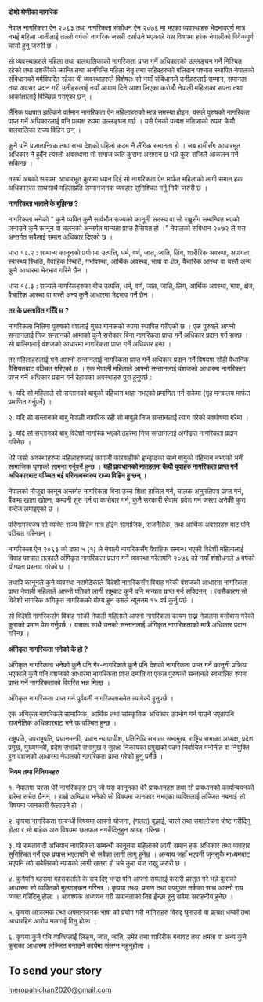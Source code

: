 **दोश्रो श्रेणीका नागरिक**

नेपाल नागरिकता ऐन २०६३ तथा नागरिकता संशोधन ऐन २०७६ मा भएका व्यवस्थाहरु भेदभावपूर्ण मात्र नभई महिला जातीलाई तल्लो वर्गको नागरिक जसरी दर्साउने भएकाले यस विषयमा हरेक नेपालीको विवेकपुर्ण चासो हुनु जरुरी छ ।

सो व्यवस्थाहरुले महिला तथा बालबालिकाको नागरिकता प्राप्त गर्ने अधिकारको उल्लङ्घन गर्ने निश्चित रहेको तथा दशकौँको क्रान्ति तथा अनगिन्ति महिला नेतृ तथा सहिदहरुको बलिदान पश्चात स्थापित नेपालको संबिधानको मर्मविपरित रहेका यी व्यवस्थाहरुले विशेषतः सो नयाँ संबिधानले उनीहरुलाई सम्मान, समानता तथा अवसर प्रदान गरी उनीहरुलाई नयाँ आयाम दिने आशा लिएका करोडौँ नेपाली महिलाका सपना तथा आकांक्षालाई विच्छिन्न गराएका छन् ।

लैंगिक पक्षपात झल्किने वर्तमान नागरिकता ऐन महिलाहरुको मात्र समस्या होइन, यसले पुरुषको नागरिकता प्राप्त गर्ने अधिकारलाई पनि प्रत्यक्ष रुपमा उल्लङ्घन गर्छ । यसै ऐनको प्रत्यक्ष नतिजाको रुपमा कैयौँ बालबालिका राज्य विहिन छन् ।

कुनै पनि प्रजातान्त्रिक तथा सभ्य देशको पहिलो कदम नै लैंगिक समानता हो । जब हामीसँग आधारभूत अधिकार नै हुदैँन त्यस्तो अवस्थामा सो समाज कति कुरामा असमान छ भन्ने कुरा सजिलै आकलन गर्न सकिन्छ ।

तसर्थ अबको समयमा आधारभूत कुरामा ध्यान दिई सो नागरिकता ऐन मार्फत महिलाको लागी समान हक अधिकारका साथसाथै महिलाप्रति सम्मानजनक व्यवहार सुनिश्चित गर्नु निकै जरुरी छ ।

**नागरिकता भन्नाले के बुझिन्छ ?**

नागरिकता भनेको " कुनै व्यक्ति कुनै सार्वभौम राज्यको कानूनी सदस्य वा सो राष्ट्रसँग सम्बन्धित भएको जनाउने कुनै कानून वा चलनको अन्तर्गत मान्यता प्राप्त हैसियत हो ।" नेपालको संबिधान २०७२ ले यस अन्तर्गत सबैलाई समान अधिकार दिएको छ ।

धारा १८.२ : सामान्य कानूनको प्रयोगमा उत्पत्ति, धर्म, वर्ण, जात, जाति, लिंग, शारीरिक अवस्था, अपांगता, स्वास्थ्य स्थिति, वैवाहिक स्थिति, गर्भावस्था, आर्थिक अवस्था, भाषा वा क्षेत्र, वैचारिक आस्था वा यस्तै अन्य कुनै आधारमा भेदभाव गरिने छैन ।

धारा १८.३ : राज्यले नागरिकहरुका बीच उत्पत्ति, धर्म, वर्ण, जात, जाति, लिंग, आर्थिक अवस्था, भाषा, क्षेत्र, वैचारिक आस्था वा यस्तै अन्य कुनै आधारमा भेदभाव गर्ने छैन ।


**तर के प्रस्तावित गरिँदै छ ?**

नागरिकता नितिमा पुरुषको वंशलाई मुख्य मानकको रुपमा स्थापित गरीएको छ । एक पुरुषले आफ्नो सन्तानलाई निज सन्तानको आमाको कुनै सरोकार बिना नागरिकता प्राप्त गर्ने अधिकार प्रदान गर्न सक्छ । सो बालिगलाई वंशजको आधारमा नागरिकता प्राप्त गर्ने अधिकार हन्छ ।

तर महिलाहरुलाई भने आफ्नो सन्तानलाई नागरिकता प्राप्त गर्ने अधिकार प्रदान गर्ने विषयमा सोही वैधानिक हैसियतबाट वञ्चित गरिएको छ । एक नेपाली महिलाले आफ्नो सन्तानलाई वंशजको आधारमा नागरिकता प्राप्त गर्ने अधिकार प्रदान गर्न देहायका अवस्थाहरु पुरा हुनुपर्छ :

१.  यदि सो महिलाले सो सन्तानको बाबुको पहिचान थाहा नभएको प्रमाणित गर्न सकेमा (गृह मन्त्रालय मार्फत प्रमाणित गर्नुपर्ने) ।

२.  यदि सो सन्तानको बाबु नेपाली नागरिक रही सो बाबुले निज सन्तानलाई त्याग गरेको स्वघोषणा गरेमा ।

३.  यदि सो सन्तानको बाबु विदेशी नागरिक भएको ठहरेमा निज सन्तानलाई अंगीकृत नागरिकता प्रदान गरिनेछ ।

धेरै जसो अवस्थाहरुमा महिलाहरुलाई कागजी कारबाहीको झन्झटका साथै बाबुको पहिचान नभएको भनी सामाजिक घृणाको सामना गर्नुपर्ने हुन्छ । **यही प्रावधानको मातहतमा कैयौँ युवाहरु नागरिकता प्राप्त गर्ने अधिकारबाट वञ्चित भई परिणामस्वरुप राज्य विहिन  हुन्छन् ।**

नेपालको मौजुदा कानून अन्तर्गत नागरिकता बिना उच्च शिक्षा हासिल गर्न, चालक अनुमतिपत्र प्राप्त गर्न, बैंकमा खाता खोल्न, कम्पनी शुरु गर्न वा कारोबार गर्न, कुनै सरकारी सेवामा प्रवेश गर्न जस्ता अनेकौँ कुरा बन्देज लगाइएको छ ।

परिणामस्वरुप सो व्यक्ति राज्य विहिन मात्र होईन सामाजिक, राजनैतिक, तथा आर्थिक अवसरहरु बाट पनि वञ्चित गरिन्छन् ।

नागरिकता ऐन २०६३ को दफा ५ (१) ले नेपाली नागरिकसँग वैवाहिक सम्बन्ध भएकी विदेशी महिलालाई विवाह पश्चात तत्कालै अंगिकृत नागरिकता प्रदान गर्ने व्यवस्था गरेतापनि २०७६ को नयाँ शंशोधनले ७ वर्षको योग्यता प्रस्ताव गरेको छ ।

तथापि कानूनले कुनै व्यवस्था नसमेटेकाले विदेशी नागरिकसँग विवाह गरेकी वंशजको आधारमा नागरिकता प्राप्त नेपाली महिलाले आफ्नो पतिको लागी राष्ट्रबाट कुनै पनि मान्यता प्राप्त गर्न सक्दिनन् । त्यसैकारण सो विदेशी नागरिक अंगिकृत नागरिकको योग्य हुन उसले न्यूनतम १५ वर्ष कुर्नु पर्छ ।

सो विदेशी नागरिकसँग विवाह गरेकी नेपाली महिलाले आफ्नो नागरिकता कायम राख्न नेपालमा बसोबास गरेको कुराको प्रमाण पेश गर्नुपर्छ । यसका साथै उनको सन्तानलाई अंगिकृत नागरिकताको मात्रै अधिकार प्रदान गरिन्छ ।

**अंगिकृत नागरिकता भनेको के हो ?**

अंगिकृत नागरिकता भनेको कुनै पनि गैर-नागरिकले कुनै पनि देशको नागरिकता प्राप्त गर्ने कानूनी प्रक्रिया भएकाले कुनै पनि वंशजको आधारमा नागरिकता प्राप्त दम्पति वा एकल पुरुषको सन्तानले स्वचालित रुपमा प्राप्त गर्ने नागरिकताको विपरित भन्न मिल्छ ।

अंगिकृत नागरिकता प्राप्त गर्न पूर्ववर्ती नागरिकतासमेत त्यागेको हुनुपर्छ ।

एक अंगिकृत नागरिकले सामाजिक, आर्थिक तथा सांस्कृतिक अधिकार उपभोग गर्न पाउने भएतापनि राजनैतिक अधिकारबाट भने ऊ वञ्चित हुन्छ ।

राष्ट्रपति, उपराष्ट्रपति, प्रधानमन्त्री, प्रधान न्यायाधीश, प्रतिनिधि सभाका सभामुख, राष्ट्रिय सभाका अध्यक्ष, प्रदेश प्रमुख, मुख्यमन्त्री, प्रदेश सभाको सभामुख र सुरक्षा निकायका प्रमुखको पदमा निर्वाचित मनोनीत वा नियुक्ति हुन वंशजको आधारमा नेपालको नागरिकता प्राप्त गरेको हुनु पर्नेर्छ ।

**नियम तथा विनियमहरु**

१.  नेपालमा यस्ता धेरै नागरिकहरु छन् जो यस कानूनका धेरै प्रावधानहरु तथा सो प्रावधानको कार्यान्वयनको बारेमा सचेत छैनन् । हाम्रो अभिप्राय भनेको सो विषयमा जानकार नभएका व्यक्तिलाई लज्जित नबनाई सो विषयमा जानकारी फैलाउने हो ।  

२.  कृपया नागरिकता सम्बन्धी विषयमा आफ्नो योजना, (गलत) बुझाई, चासो तथा समालोचना पोष्ट गरीदिनु होला र सो बाहेक अरु विषयमा छलफल नगरीदिनुहुन आग्रह गरिन्छ ।

३.  यो समतावादी अभियान नागरिकता सम्बन्धी कानूनमा महिलाको लागी समान हक अधिकार तथा व्यवहार सुनिश्चित गर्ने एक प्रयास भएतापनि यो सबैका लागी लागु हुनेछ । अन्याय जहाँ भएपनी जुनसुकै माध्यमबाट भएपनि त्यो सबैतिरको न्यायको लागी खतरा हो भन्ने कुरा याद राख्नु जरुरी छ ।

४.  कुनैपनि बहसमा बहसकर्ताले के राय दिए भन्दा पनि आफ्नो रायलाई कसरी प्रस्तुत गरे भन्ने कुराको आधारमा सो व्यक्तिको मुल्याङ्कन गरिन्छ । कृपया तथ्य, प्रमाण तथा उपयुक्त तर्कका साथ आफ्नो राय व्यक्त गरिदिनु होला । आवश्यक अध्ययन गरी समानताको तिब्र ईच्छा हुनु सबैमा सराहनीय हुनेछ ।

५.  कृपया आक्रामक तथा अपमानजनक भाषा को प्रयोग गरी मानिसहरु विरुद्द घुमाउरो वा प्रत्यक्ष धम्की तथा आधारहिन आरोप नलगाई दिनु होला ।

६.  कृपया कुनै पनि व्यक्तिलाई लिङ्ग, जात, जाति, उमेर तथा शारिरीक बनावट तथा क्षमता वा अन्य कुनै कुराका आधारमा लज्जित बनाउने कार्यमा संलग्न नहुनुहोला ।

## To send your story
meropahichan2020@gmail.com
